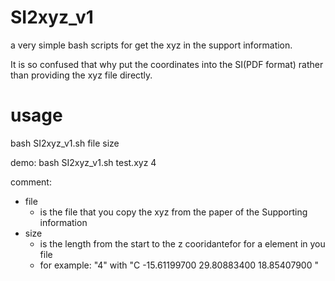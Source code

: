 # SI2xyz_v1
a very simple bash scripts for get the xyz in the support information. 

It is so confused that why put the coordinates into the SI(PDF format) rather than providing the xyz file directly.
# usage
bash SI2xyz_v1.sh file size

demo:
bash SI2xyz_v1.sh test.xyz 4

comment:
- file
  - is the file that you copy the xyz from the paper of the Supporting information
- size
  - is the length from the start to the z cooridantefor for a element in you file
  - for example: "4" with "C -15.61199700 29.80883400 18.85407900 "
 
  
